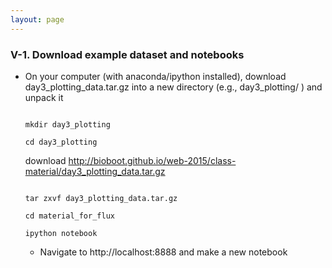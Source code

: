 ```yaml
---
layout: page
---
```


### V-1. Download example dataset and notebooks

- On your computer (with anaconda/ipython installed), download day3_plotting_data.tar.gz into a new directory (e.g., day3_plotting/ ) and unpack it
  
  ```

  mkdir day3_plotting

  cd day3_plotting

  ```

  download http://bioboot.github.io/web-2015/class-material/day3_plotting_data.tar.gz

  ```

  tar zxvf day3_plotting_data.tar.gz

  cd material_for_flux

  ipython notebook

  ```

  - Navigate to http://localhost:8888 and make a new notebook

